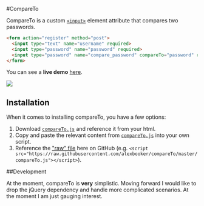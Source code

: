 #CompareTo

CompareTo is a custom [`<input>`](https://developer.mozilla.org/en-US/docs/Web/HTML/Element/Input) element attribute that compares two passwords.

```html
<form action="register" method="post">
  <input type="text" name="username" required>
  <input type="password" name="password" required>
  <input type="password" name="compare_password" compareTo="password" required>
</form>
```


You can see a **live demo** [here](https://alexbooker.github.io/compareTo/).

![](https://i.imgur.com/sZyT8ET.png)

## Installation

When it comes to installing compareTo, you have a few options:

1. Download [`compareTo.js`](https://github.com/alexbooker/compareTo/blob/master/compareTo.js) and reference it from your html.
2. Copy and paste the relevant content from [`compareTo.js`](https://github.com/alexbooker/compareTo/blob/master/compareTo.js) into your own script.
3. Reference the ["raw" file](https://raw.githubusercontent.com/alexbooker/compareTo/master/compareTo.js) here on GitHub (e.g. `<script src="https://raw.githubusercontent.com/alexbooker/compareTo/master/compareTo.js"></script>`).


##Development

At the moment, compareTo is **very** simplistic. Moving forward I would like to drop the jQuery dependency and handle more complicated scenarios. At the moment I am just gauging interest.